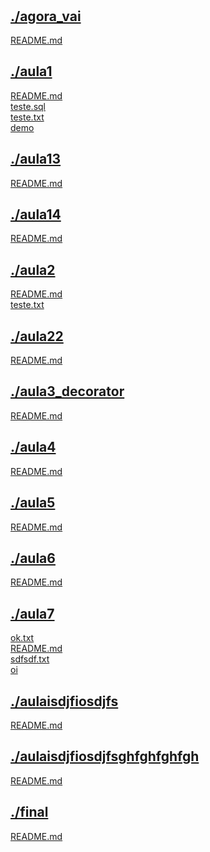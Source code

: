 #  <br>
## [./agora_vai](https://github.com/IgorAvilaPereira//tree/main/./agora_vai) <br>
[README.md](https://github.com/IgorAvilaPereira//blob/main/./agora_vai/README.md) <br>
## [./aula1](https://github.com/IgorAvilaPereira//tree/main/./aula1) <br>
[README.md](https://github.com/IgorAvilaPereira//blob/main/./aula1/README.md) <br>
[teste.sql](https://github.com/IgorAvilaPereira//blob/main/./aula1/teste.sql) <br>
[teste.txt](https://github.com/IgorAvilaPereira//blob/main/./aula1/teste.txt) <br>
[demo](https://github.com/IgorAvilaPereira//blob/main/./aula1/demo) <br>
## [./aula13](https://github.com/IgorAvilaPereira//tree/main/./aula13) <br>
[README.md](https://github.com/IgorAvilaPereira//blob/main/./aula13/README.md) <br>
## [./aula14](https://github.com/IgorAvilaPereira//tree/main/./aula14) <br>
[README.md](https://github.com/IgorAvilaPereira//blob/main/./aula14/README.md) <br>
## [./aula2](https://github.com/IgorAvilaPereira//tree/main/./aula2) <br>
[README.md](https://github.com/IgorAvilaPereira//blob/main/./aula2/README.md) <br>
[teste.txt](https://github.com/IgorAvilaPereira//blob/main/./aula2/teste.txt) <br>
## [./aula22](https://github.com/IgorAvilaPereira//tree/main/./aula22) <br>
[README.md](https://github.com/IgorAvilaPereira//blob/main/./aula22/README.md) <br>
## [./aula3_decorator](https://github.com/IgorAvilaPereira//tree/main/./aula3_decorator) <br>
[README.md](https://github.com/IgorAvilaPereira//blob/main/./aula3_decorator/README.md) <br>
## [./aula4](https://github.com/IgorAvilaPereira//tree/main/./aula4) <br>
[README.md](https://github.com/IgorAvilaPereira//blob/main/./aula4/README.md) <br>
## [./aula5](https://github.com/IgorAvilaPereira//tree/main/./aula5) <br>
[README.md](https://github.com/IgorAvilaPereira//blob/main/./aula5/README.md) <br>
## [./aula6](https://github.com/IgorAvilaPereira//tree/main/./aula6) <br>
[README.md](https://github.com/IgorAvilaPereira//blob/main/./aula6/README.md) <br>
## [./aula7](https://github.com/IgorAvilaPereira//tree/main/./aula7) <br>
[ok.txt](https://github.com/IgorAvilaPereira//blob/main/./aula7/ok.txt) <br>
[README.md](https://github.com/IgorAvilaPereira//blob/main/./aula7/README.md) <br>
[sdfsdf.txt](https://github.com/IgorAvilaPereira//blob/main/./aula7/sdfsdf.txt) <br>
[oi](https://github.com/IgorAvilaPereira//blob/main/./aula7/oi) <br>
## [./aulaisdjfiosdjfs](https://github.com/IgorAvilaPereira//tree/main/./aulaisdjfiosdjfs) <br>
[README.md](https://github.com/IgorAvilaPereira//blob/main/./aulaisdjfiosdjfs/README.md) <br>
## [./aulaisdjfiosdjfsghfghfghfgh](https://github.com/IgorAvilaPereira//tree/main/./aulaisdjfiosdjfsghfghfghfgh) <br>
[README.md](https://github.com/IgorAvilaPereira//blob/main/./aulaisdjfiosdjfsghfghfghfgh/README.md) <br>
## [./final](https://github.com/IgorAvilaPereira//tree/main/./final) <br>
[README.md](https://github.com/IgorAvilaPereira//blob/main/./final/README.md) <br>
